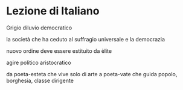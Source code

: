 # Lezione di Italiano

Grigio diluvio democratico

la società che ha ceduto al suffragio universale e la democrazia

nuovo ordine deve essere estituito da èlite

agire politico aristocratico


da poeta-esteta che vive solo di arte
a
poeta-vate che guida popolo, borghesia, classe dirigente
<!--stackedit_data:
eyJoaXN0b3J5IjpbOTY0OTgxNzUwXX0=
-->
